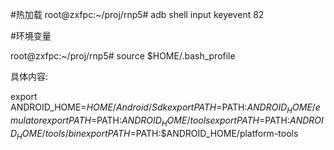 #热加载
root@zxfpc:~/proj/rnp5# adb shell input keyevent 82

#环境变量

root@zxfpc:~/proj/rnp5# source $HOME/.bash_profile

具体内容:

export ANDROID_HOME=$HOME/Android/Sdk
export PATH=$PATH:$ANDROID_HOME/emulator
export PATH=$PATH:$ANDROID_HOME/tools
export PATH=$PATH:$ANDROID_HOME/tools/bin
export PATH=$PATH:$ANDROID_HOME/platform-tools

